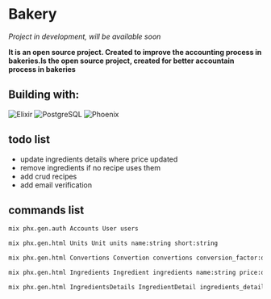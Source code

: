 # Bakery

_Project in development, will be available soon_

**It is an open source project. Created to improve the accounting process in bakeries.Is the open source project, created for better accountain process in bakeries**

## Building with:

![Elixir](https://img.shields.io/badge/Elixir-4B275F?style=flat&logo=elixir)
![PostgreSQL](https://img.shields.io/badge/PostgreSQL-2F5C82?style=flat&logo=postgresql)
![Phoenix](https://img.shields.io/badge/Phoenix-FF7200?style=flat&logo=elixir)

## todo list

- update ingredients details where price updated
- remove ingredients if no recipe uses them
- add crud recipes
- add email verification


## commands list

```bash
mix phx.gen.auth Accounts User users
```

```bash
mix phx.gen.html Units Unit units name:string short:string
```

```bash
mix phx.gen.html Convertions Convertion convertions conversion_factor:decimal from_unit_id:references:units to_unit_id:references:units
```

```bash
mix phx.gen.html Ingredients Ingredient ingredients name:string price:decimal
```

```bash
mix phx.gen.html IngredientsDetails IngredientDetail ingredients_details price:decimal unit_id:references:units ingredient_id:references:ingredients
```
